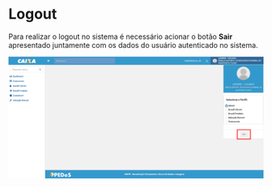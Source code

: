 # Logout

 Para realizar o logout no sistema é necessário acionar o botão **Sair** apresentado juntamente com os dados do usuário autenticado no sistema.

 ![](img/logout.png) 






